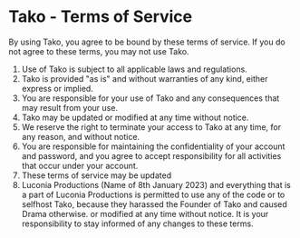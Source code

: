 # Tako - Terms of Service

By using Tako, you agree to be bound by these terms of service. If you do not agree to these terms, you may not use Tako.

1. Use of Tako is subject to all applicable laws and regulations.
2. Tako is provided "as is" and without warranties of any kind, either express or implied.
3. You are responsible for your use of Tako and any consequences that may result from your use.
4. Tako may be updated or modified at any time without notice.
5. We reserve the right to terminate your access to Tako at any time, for any reason, and without notice.
6. You are responsible for maintaining the confidentiality of your account and password, and you agree to accept responsibility for all activities that occur under your account.
7. These terms of service may be updated
8. Luconia Productions (Name of 8th January 2023) and everything that is a part of Luconia Productions is permitted to use any of the code or to selfhost Tako, because they harassed the Founder of Tako and caused Drama otherwise.
or modified at any time without notice. It is your responsibility to
stay informed of any changes to these terms.
